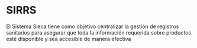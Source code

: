 # SIRRS
 El Sistema Sieca tiene como objetivo centralizar la gestión de registros sanitarios para asegurar que toda la información requerida sobre productos esté disponible y sea accesible de manera efectiva
